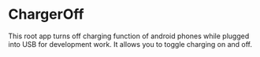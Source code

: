 # ChargerOff

This root app turns off charging function of android phones while plugged into USB for development work.
It allows you to toggle charging on and off.
